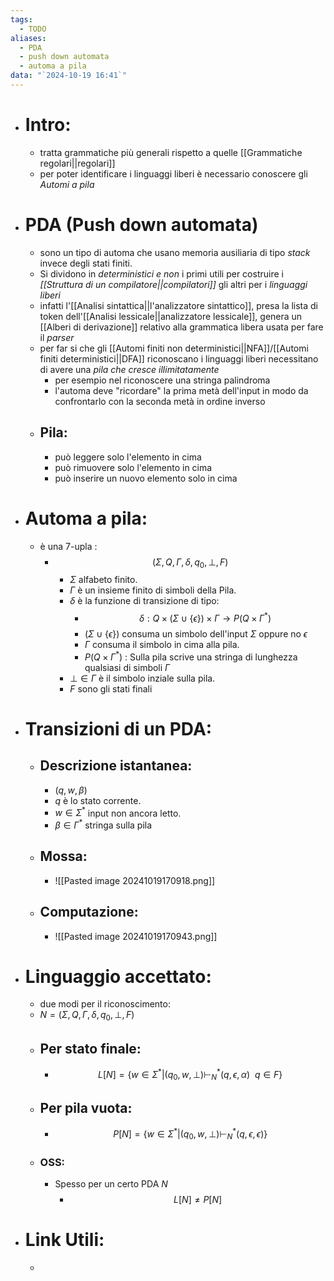 ```yaml
---
tags:
  - TODO
aliases:
  - PDA
  - push down automata
  - automa a pila
data: "`2024-10-19 16:41`"
---
```

- # Intro:
	- tratta grammatiche più generali rispetto a quelle [[Grammatiche regolari||regolari]] 
	- per poter identificare i linguaggi liberi è necessario conoscere gli _Automi a pila_
- # PDA (Push down automata)
	- sono un tipo di automa che usano memoria ausiliaria di tipo _stack_ invece degli stati finiti.
	- Si dividono in _deterministici e non_ i primi utili per costruire i _[[Struttura di un compilatore||compilatori]]_ gli altri per i _linguaggi liberi_ 
	- infatti l'[[Analisi sintattica||l'analizzatore sintattico]], presa la lista di token dell'[[Analisi lessicale||analizzatore lessicale]], genera un [[Alberi di derivazione]] relativo alla grammatica libera usata per fare il _parser_ 
	- per far si che gli [[Automi finiti non deterministici||NFA]]/[[Automi finiti deterministici||DFA]] riconoscano i linguaggi liberi necessitano di avere una _pila che cresce illimitatamente_ 
		- per esempio nel riconoscere una stringa palindroma
		- l'automa deve "ricordare" la prima metà dell'input in modo da confrontarlo con la seconda metà in ordine inverso
	- ## Pila:
		- può leggere solo l'elemento in cima 
		- può rimuovere solo l'elemento in cima 
		- può inserire un nuovo elemento solo in cima 
- # Automa a pila:
	- è una 7-upla :
		- $$(\Sigma, Q, \Gamma, \delta, q_{0}, \bot, F)$$
			- $\Sigma$ alfabeto finito.
			- $\Gamma$ è un insieme finito di simboli della Pila.
			- $\delta$ è la funzione di transizione di tipo:
				- $$\delta: Q \times (\Sigma \cup \{\epsilon\})\times \Gamma\to P(Q\times \Gamma^{*})$$
				- ($\Sigma \cup \{\epsilon\}$) consuma un simbolo dell'input $\Sigma$ oppure no $\epsilon$ 
				- $\Gamma$ consuma il simbolo in cima alla pila.
				- $P(Q\times \Gamma^{*})$ : Sulla pila scrive una stringa di lunghezza qualsiasi di simboli $\Gamma$ 
			- $\bot\in \Gamma$ è il simbolo inziale sulla pila.
			- $F$ sono gli stati finali 
- # Transizioni di un PDA:
	- ## Descrizione istantanea:
		- ($q,w,\beta$) 
		- $q$ è lo stato corrente.
		- $w\in \Sigma^{*}$ input non ancora letto.
		- $\beta\in \Gamma^{*}$ stringa sulla pila 
	- ## Mossa:
		- ![[Pasted image 20241019170918.png]]
	- ## Computazione:
		- ![[Pasted image 20241019170943.png]]
- # Linguaggio accettato:
	- due modi per il riconoscimento: 
	- $N=(\Sigma, Q, \Gamma, \delta, q_{0}, \bot, F)$ 
	- ## Per stato finale:
		- $$L[N]=\{w\in \Sigma^{*}| (q_{0},w,\bot) \vdash_{N}^{*} (q,\epsilon, \alpha) \ \ q\in F \}$$
	- ## Per pila vuota:
		- $$P[N]=\{w \in \Sigma^{*}| (q_{0},w,\bot) \vdash_{N}^{*} (q,\epsilon, \epsilon)\}$$
	- ### OSS:
		- Spesso per un certo PDA $N$ 
			- $$L[N]\ne P[N]$$ 
- # Link Utili:
	- 